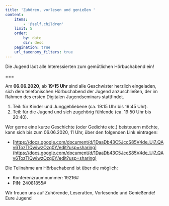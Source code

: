 ```yaml
---
title: 'Zuhören, vorlesen und genießen '
content:
    items:
        - '@self.children'
    limit: 5
    order:
        by: date
        dir: desc
    pagination: true
    url_taxonomy_filters: true
---
```


Die Jugend lädt alle Interessierten zum gemütlichen Hörbuchabend ein!

===

Am **06.06.2020**, ab **19:15 Uhr** sind alle Geschwister herzlich eingeladen, sich dem telefonischen Hörbuchabend der Jugend anzuschließen, der im Rahmen des ersten Digitalen Jugendseminars stattfindet.

1. Teil: für Kinder und Junggebliebene (ca. 19:15 Uhr bis 19:45 Uhr).
2. Teil: für die Jugend und sich zugehörig fühlende (ca. 19:50 Uhr bis 20:40).

Wer gerne eine kurze Geschichte (oder Gedichte etc.) beisteuern möchte, kann sich bis zum 06.06.2020, 11 Uhr, über den folgenden Link eintragen:

* [https://docs.google.com/document/d/1DaaDb43C5JccS85V4de_Ui7_QAv6TozTlQwiwzOzq0Y/edit?usp=sharing](https://docs.google.com/document/d/1DaaDb43C5JccS85V4de_Ui7_QAv6TozTlQwiwzOzq0Y/edit?usp=sharing)

Die Teilnahme am Hörbuchabend ist über die möglich:

* Konferenzraumnummer: 19216#
* PIN: 24081855#


Wir freuen uns auf Zuhörende, Leseratten, Vorlesende und Genießende!
Eure Jugend
